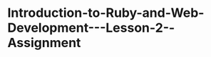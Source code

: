 Introduction-to-Ruby-and-Web-Development---Lesson-2--Assignment
===============================================================
